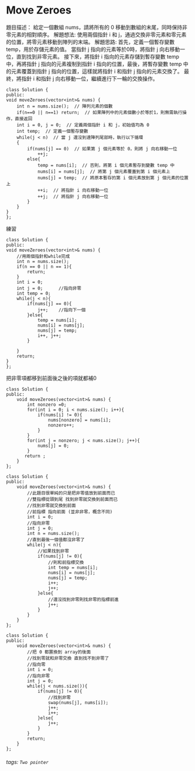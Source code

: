 # Move Zeroes
   
題目描述：
給定一個數組 nums，請將所有的 0 移動到數組的末尾，同時保持非零元素的相對順序。
解題想法:
使用兩個指針 i 和 j，通過交換非零元素和零元素的位置，將零元素移動到陣列的末端。
解題思路:
首先，定義一個暫存變數 temp，用於存儲元素的值。
當指針 j 指向的元素等於0時，將指針 j 向右移動一位，直到找到非零元素。
接下來，將指針 i 指向的元素存儲到暫存變數 temp 中，再將指針 j 指向的元素複制到指針 i 指向的位置，最後，將暫存變數 temp 中的元素覆蓋到指針 j 指向的位置，這樣就將指針 i 和指針 j 指向的元素交換了。
最終，將指針 i 和指針 j 向右移動一位，繼續進行下一輪的交換操作。
```c++=
class Solution {
public:
void moveZeroes(vector<int>& nums) {
    int n = nums.size();  // 陣列元素的個數
    if(n==0 || n==1) return;  // 如果陣列中的元素個數小於等於1，則無需執行操作，直接返回
    int i = 0, j = 0;  // 定義兩個指針 i 和 j，初始值均為 0
    int temp;  // 定義一個暫存變數
    while(j < n)  // 當 j 還沒到達陣列尾部時，執行以下循環
    {
        if(nums[j] == 0)  // 如果第 j 個元素等於 0，則將 j 向右移動一位
            ++j;
        else{
            temp = nums[i];  // 否則，將第 i 個元素暫存到變數 temp 中
            nums[i] = nums[j];  // 將第 j 個元素覆蓋到第 i 個元素上
            nums[j] = temp;  // 將原本暫存的第 i 個元素放到第 j 個元素的位置上
            ++i;  // 將指針 i 向右移動一位
            ++j;  // 將指針 j 向右移動一位
        }
    }   
}
};
```


練習
```
class Solution {
public:
void moveZeroes(vector<int>& nums) {
    //用兩個指針和while完成
    int n = nums.size();
    if(n == 0 || n == 1){
        return;
    }
    int i = 0;
    int j = 0;      //指向非零
    int temp = 0;
    while(j < n){
        if(nums[j] == 0){
            j++;    //指向下一個
        }else{
            temp = nums[i];
            nums[i] = nums[j];
            nums[j] = temp;
            i++, j++;
        }
        
    }
    return;
}
};
```


把非零項都移到前面後之後的項就都補0

```c++=
class Solution {
public:
    void moveZeroes(vector<int>& nums) {
        int nonzero =0;
        for(int i = 0; i < nums.size(); i++){
            if(nums[i] != 0){
                nums[nonzero] = nums[i];
                nonzero++;
            }
        }
        for(int j = nonzero; j < nums.size(); j++){
            nums[j] = 0;
        }
       return ;
    }
};
```


```c++=
class Solution {
public:
    void moveZeroes(vector<int>& nums) {
        //此題目很單純的只是把非零值放到前面而已
        //雙指標從頭到尾 找到非零就交換到前面而已
        //找到非零就交換到前面
        //前指標 指向前面 (並非非零，概念不同)
        int i = 0;
        //指向非零
        int j = 0;
        int n = nums.size();
        //直到最後一個值都沒非零了
        while(j < n){
            //如果找到非零
            if(nums[j] != 0){
                //則和前指標交換
                int temp = nums[i];
                nums[i] = nums[j];
                nums[j] = temp;
                i++;
                j++;
            }else{
                //還沒找到非零則找非零的指標前進
                j++;
            }
        }
    }
};

```

```c++=
class Solution {
public:
    void moveZeroes(vector<int>& nums) {
        //把 0 都置換到 array的後面
        //找到零就和非零交換 直到找不到非零了
        //指向零
        int i = 0;
        //指向非零
        int j = 0;
        while(j < nums.size()){
            if(nums[j] != 0){
                //找到非零
                swap(nums[j], nums[i]);
                j++;
                i++;
            }else{
                j++;
            }
        }
        return;
    }
};

```


###### tags: `Two pointer`